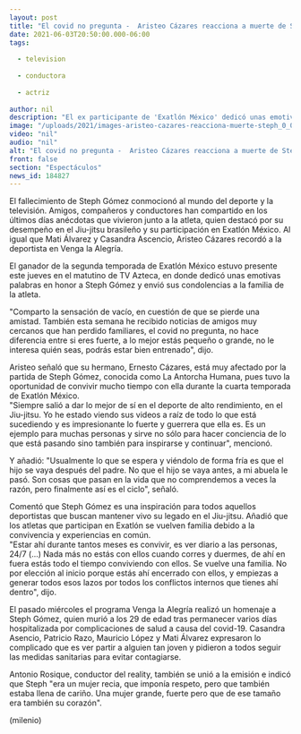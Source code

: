 ```yaml
---
layout: post
title: "El covid no pregunta -  Aristeo Cázares reacciona a muerte de Steph Gómez en 'Venga la Alegría'"
date: 2021-06-03T20:50:00.000-06:00
tags:
  
  - television
  
  - conductora
  
  - actriz
  
author: nil
description: "El ex participante de 'Exatlón México' dedicó unas emotivas palabras en honor a Steph Gómez durante la emisión del matutino de TV Azteca. "
image: "/uploads/2021/images-aristeo-cazares-reacciona-muerte-steph_0_0_1200_747.jpg"
video: "nil"
audio: "nil"
alt: "El covid no pregunta -  Aristeo Cázares reacciona a muerte de Steph Gómez en 'Venga la Alegría'"
front: false
section: "Espectáculos"
news_id: 184827
---
```


El fallecimiento de Steph Gómez conmocionó al mundo del deporte y la televisión. Amigos, compañeros y conductores han compartido en los últimos días anécdotas que vivieron junto a la atleta, quien destacó por su desempeño en el Jiu-jitsu brasileño y su participación en Exatlón México. Al igual que Mati Álvarez y Casandra Ascencio, Aristeo Cázares recordó a la deportista en Venga la Alegría. 

El ganador de la segunda temporada de Exatlón México estuvo presente este jueves en el matutino de TV Azteca, en donde dedicó unas emotivas palabras en honor a Steph Gómez y envió sus condolencias a la familia de la atleta. 

"Comparto la sensación de vacío, en cuestión de que se pierde una amistad. También esta semana he recibido noticias de amigos muy cercanos que han perdido familiares, el covid no pregunta, no hace diferencia entre si eres fuerte, a lo mejor estás pequeño o grande, no le interesa quién seas, podrás estar bien entrenado", dijo. 

Aristeo señaló que su hermano, Ernesto Cázares, está muy afectado por la partida de Steph Gómez, conocida como La Antorcha Humana, pues tuvo la oportunidad de convivir mucho tiempo con ella durante la cuarta temporada de Exatlón México.  
"Siempre salió a dar lo mejor de sí en el deporte de alto rendimiento, en el Jiu-jitsu. Yo he estado viendo sus videos a raíz de todo lo que está sucediendo y es impresionante lo fuerte y guerrera que ella es. Es un ejemplo para muchas personas y sirve no sólo para hacer conciencia de lo que está pasando sino también para inspirarse y continuar", mencionó.  

Y añadió: "Usualmente lo que se espera y viéndolo de forma fría es que el hijo se vaya después del padre. No que el hijo se vaya antes, a mi abuela le pasó. Son cosas que pasan en la vida que no comprendemos a veces la razón, pero finalmente así es el ciclo", señaló. 

Comentó que Steph Gómez es una inspiración para todos aquellos deportistas que buscan mantener vivo su legado en el Jiu-jitsu. Añadió que los atletas que participan en Exatlón se vuelven familia debido a la convivencia y experiencias en común.  
"Estar ahí durante tantos meses es convivir, es ver diario a las personas, 24/7 (...) Nada más no estás con ellos cuando corres y duermes, de ahí en fuera estás todo el tiempo conviviendo con ellos. Se vuelve una familia. No por elección al inicio porque estás ahí encerrado con ellos, y empiezas a generar todos esos lazos por todos los conflictos internos que tienes ahí dentro", dijo.  

El pasado miércoles el programa Venga la Alegría realizó un homenaje a Steph Gómez, quien murió a los 29 de edad tras permanecer varios días hospitalizada por complicaciones de salud a causa del covid-19. Casandra Asencio, Patricio Razo, Mauricio López y Mati Álvarez expresaron lo complicado que es ver partir a alguien tan joven y pidieron a todos seguir las medidas sanitarias para evitar contagiarse.  

Antonio Rosique, conductor del reality, también se unió a la emisión e indicó que Steph "era un mujer recia, que imponía respeto, pero que también estaba llena de cariño. Una mujer grande, fuerte pero que de ese tamaño era también su corazón".  

(milenio)